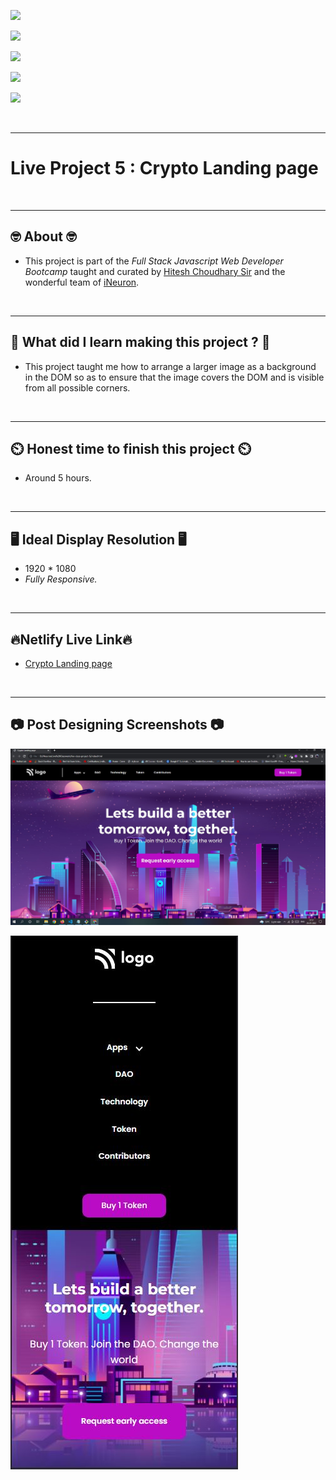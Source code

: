 ![](https://img.shields.io/badge/Live%20Project%205-Crypto%20Landing%20page-brightgreen)

![](https://img.shields.io/badge/Tech%20Stack-HTML%20%7C%20CSS-blue)

![](https://img.shields.io/badge/Special%20Thanks-Hitesh%20Choudhary%20%7C%20iNeuron-orange)

![](https://img.shields.io/badge/Project%20Owner-Manik%20Dixit-lightgrey)

![](https://img.shields.io/badge/Motto-%E2%80%9CAny%20fool%20can%20write%20code%20that%20a%20computer%20can%20understand.%20Good%20programmers%20write%20code%20that%20humans%20can%20understand.%E2%80%9D%20%E2%80%93%20Martin%20Fowler-red)

&nbsp;
***

# **Live Project 5 : Crypto Landing page**

&nbsp;
***
## **🤓 About 🤓**

- This project is part of the *Full Stack Javascript Web Developer Bootcamp* taught and curated by [Hitesh Choudhary Sir](https://www.instagram.com/hiteshchoudharyofficial) and the wonderful team of [iNeuron](https://ineuron.ai/).


&nbsp;
***
## **🤔 What did I learn making this project ? 🤔**

- This project taught me how to arrange a larger image as a background in the DOM so as to ensure that the image covers the DOM and is visible from all possible corners.

&nbsp;
***
## **⏲️ Honest time to finish this project ⏲️**

- Around 5 hours. 

&nbsp;
***
## **🖥️ Ideal Display Resolution 🖥️**

- 1920 * 1080
- *Fully Responsive.*

&nbsp;
***
## **🔥Netlify Live Link🔥**
- [Crypto Landing page](https://live-proj-5-fullstackjsbootcamp.netlify.app/)

&nbsp;
***
## **📷 Post Designing Screenshots 📷**

![](https://github.com/manikD1/Live-Project-5-Crypto-Landing-page/blob/main/Screenshots/Actual-Screenshot.JPG)

![](https://github.com/manikD1/Live-Project-5-Crypto-Landing-page/blob/main/Screenshots/Actual-Screenshot-1.JPG)
